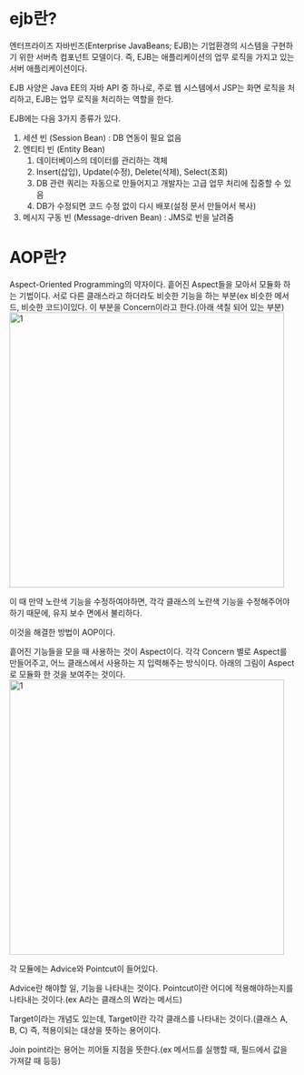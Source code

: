 # ejb란?
엔터프라이즈 자바빈즈(Enterprise JavaBeans; EJB)는 기업환경의 시스템을 구현하기 위한 서버측 컴포넌트 모델이다. 즉, EJB는 애플리케이션의 업무 로직을 가지고 있는 서버 애플리케이션이다. 

EJB 사양은 Java EE의 자바 API 중 하나로, 주로 웹 시스템에서 JSP는 화면 로직을 처리하고, EJB는 업무 로직을 처리하는 역할을 한다.

EJB에는 다음 3가지 종류가 있다.
1. 세션 빈 (Session Bean) : DB 연동이 필요 없음
2. 엔티티 빈 (Entity Bean)
    1. 데이터베이스의 데이터를 관리하는 객체
    2. Insert(삽입), Update(수정), Delete(삭제), Select(조회)
    3. DB 관련 쿼리는 자동으로 만들어지고 개발자는 고급 업무 처리에 집중할 수 있음
    4. DB가 수정되면 코드 수정 없이 다시 배포(설정 문서 만들어서 복사)
3. 메시지 구동 빈 (Message-driven Bean) : JMS로 빈을 날려줌

# AOP란?

Aspect-Oriented Programming의 약자이다. 흩어진 Aspect들을 모아서 모듈화 하는 기법이다.
서로 다른 클래스라고 하더라도 비슷한 기능을 하는 부분(ex 비슷한 메서드, 비슷한 코드)이있다. 이 부분을 Concern이라고 한다.(아래 색칠 되어 있는 부분)
<img width="484" alt="1" src="https://media.vlpt.us/post-images/max9106/c14f27a0-42b7-11ea-bb49-6994a406b987/-2020-01-30-1.51.46.png">

이 때 만약 노란색 기능을 수정하여야하면, 각각 클래스의 노란색 기능을 수정해주어야 하기 때문에, 유지 보수 면에서 불리하다.

이것을 해결한 방법이 AOP이다.

흩어진 기능들을 모을 때 사용하는 것이 Aspect이다. 각각 Concern 별로 Aspect를 만들어주고, 어느 클래스에서 사용하는 지 입력해주는 방식이다. 아래의 그림이 Aspect로 모듈화 한 것을 보여주는 것이다.
<img width="484" alt="1" src="https://media.vlpt.us/post-images/max9106/659b21f0-42b9-11ea-b8a8-c52882abed1f/-2020-01-30-2.03.31.png">

각 모듈에는 Advice와 Pointcut이 들어있다.

Advice란 해야할 일, 기능을 나타내는 것이다.
Pointcut이란 어디에 적용해야하는지를 나타내는 것이다.(ex A라는 클래스의 W라는 메서드)

Target이라는 개념도 있는데, Target이란 각각 클래스를 나타내는 것이다.(클래스 A, B, C) 즉, 적용이되는 대상을 뜻하는 용어이다.

Join point라는 용어는 끼어들 지점을 뜻한다.(ex 메서드를 실행할 때, 필드에서 값을 가져갈 때 등등)
